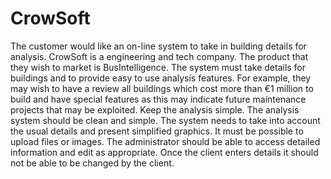 # CrowSoft

The customer would like an on-line system to take in building details for analysis. CrowSoft is a
engineering and tech company. The product that they wish to market is BusIntelligence. The system
must take details for buildings and to provide easy to use analysis features. For example, they may
wish to have a review all buildings which cost more than €1 million to build and have special features
as this may indicate future maintenance projects that may be exploited. Keep the analysis simple. The
analysis system should be clean and simple. The system needs to take into account the usual details
and present simplified graphics. It must be possible to upload files or images. The administrator should
be able to access detailed information and edit as appropriate. Once the client enters details it should
not be able to be changed by the client.
